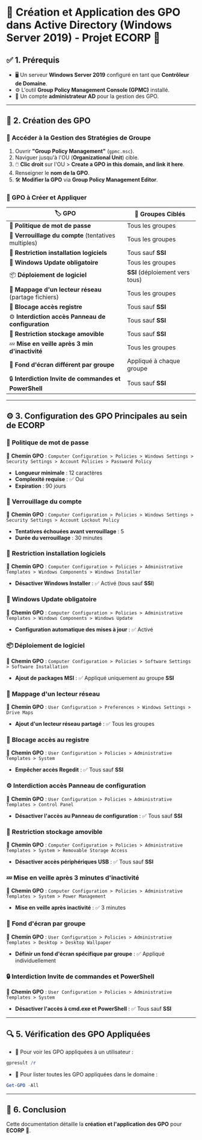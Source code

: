 # 🔐 Création et Application des GPO dans Active Directory (Windows Server 2019) - Projet **ECORP** 🚀

## ✅ 1. Prérequis
- 🖥️ Un serveur **Windows Server 2019** configuré en tant que **Contrôleur de Domaine**.
- ⚙️ L'outil **Group Policy Management Console (GPMC)** installé.
- 🔑 Un compte **administrateur AD** pour la gestion des GPO.

---

## 📜 2. Création des GPO
### 🎯 Accéder à la Gestion des Stratégies de Groupe
1. Ouvrir **"Group Policy Management"** (`gpmc.msc`).
2. Naviguer jusqu'à l'OU (**Organizational Unit**) cible.
3. 🖱️ **Clic droit** sur l'OU > **Create a GPO in this domain, and link it here**.
4. Renseigner le **nom de la GPO**.
5. 🛠️ **Modifier la GPO** via **Group Policy Management Editor**.

### 📂 GPO à Créer et Appliquer
| 🏷️ GPO | 📌 Groupes Ciblés |
|-------------|----------------|
| 🔑 **Politique de mot de passe** | Tous les groupes |
| 🔐 **Verrouillage du compte** (tentatives multiples) | Tous les groupes |
| 🚫 **Restriction installation logiciels** | Tous sauf **SSI** |
| 🔄 **Windows Update obligatoire** | Tous les groupes |
| 📦 **Déploiement de logiciel** | **SSI** (déploiement vers tous) |
| 📁 **Mappage d'un lecteur réseau** (partage fichiers) | Tous les groupes |
| 🚫 **Blocage accès registre** | Tous sauf **SSI** |
| ⚙️ **Interdiction accès Panneau de configuration** | Tous sauf **SSI** |
| 🔌 **Restriction stockage amovible** | Tous sauf **SSI** |
| 💤 **Mise en veille après 3 min d'inactivité** | Tous les groupes |
| 🎨 **Fond d'écran différent par groupe** | Appliqué à chaque groupe |
| 🔒 **Interdiction Invite de commandes et PowerShell** | Tous sauf **SSI** |

---

## ⚙️ 3. Configuration des GPO Principales au sein de ECORP

### 🔑 **Politique de mot de passe**
📍 **Chemin GPO** : `Computer Configuration > Policies > Windows Settings > Security Settings > Account Policies > Password Policy`
- **Longueur minimale** : 12 caractères
- **Complexité requise** : ✅ Oui
- **Expiration** : 90 jours

### 🔐 **Verrouillage du compte**
📍 **Chemin GPO** : `Computer Configuration > Policies > Windows Settings > Security Settings > Account Lockout Policy`
- **Tentatives échouées avant verrouillage** : 5
- **Durée du verrouillage** : 30 minutes

### 🚫 **Restriction installation logiciels**
📍 **Chemin GPO** : `Computer Configuration > Policies > Administrative Templates > Windows Components > Windows Installer`
- **Désactiver Windows Installer** : ✅ Activé (tous sauf **SSI**)

### 🔄 **Windows Update obligatoire**
📍 **Chemin GPO** : `Computer Configuration > Policies > Administrative Templates > Windows Components > Windows Update`
- **Configuration automatique des mises à jour** : ✅ Activé

### 📦 **Déploiement de logiciel**
📍 **Chemin GPO** : `Computer Configuration > Policies > Software Settings > Software Installation`
- **Ajout de packages MSI** : ✅ Appliqué uniquement au groupe **SSI**

### 📁 **Mappage d'un lecteur réseau**
📍 **Chemin GPO** : `User Configuration > Preferences > Windows Settings > Drive Maps`
- **Ajout d'un lecteur réseau partagé** : ✅ Tous les groupes

### 🚫 **Blocage accès au registre**
📍 **Chemin GPO** : `User Configuration > Policies > Administrative Templates > System`
- **Empêcher accès Regedit** : ✅ Tous sauf **SSI**

### ⚙️ **Interdiction accès Panneau de configuration**
📍 **Chemin GPO** : `User Configuration > Policies > Administrative Templates > Control Panel`
- **Désactiver l'accès au Panneau de configuration** : ✅ Tous sauf **SSI**

### 🔌 **Restriction stockage amovible**
📍 **Chemin GPO** : `Computer Configuration > Policies > Administrative Templates > System > Removable Storage Access`
- **Désactiver accès périphériques USB** : ✅ Tous sauf **SSI**

### 💤 **Mise en veille après 3 minutes d'inactivité**
📍 **Chemin GPO** : `Computer Configuration > Policies > Administrative Templates > System > Power Management`
- **Mise en veille après inactivité** : ✅ 3 minutes

### 🎨 **Fond d'écran par groupe**
📍 **Chemin GPO** : `User Configuration > Policies > Administrative Templates > Desktop > Desktop Wallpaper`
- **Définir un fond d'écran spécifique par groupe** : ✅ Appliqué individuellement

### 🔒 **Interdiction Invite de commandes et PowerShell**
📍 **Chemin GPO** : `User Configuration > Policies > Administrative Templates > System`
- **Désactiver l'accès à cmd.exe et PowerShell** : ✅ Tous sauf **SSI**

---

## 🔍 5. Vérification des GPO Appliquées
- 📌 Pour voir les GPO appliquées à un utilisateur :

```powershell
gpresult /r
```

- 📌 Pour lister toutes les GPO appliquées dans le domaine :

```powershell
Get-GPO -All
```

---

## 🎯 6. Conclusion
Cette documentation détaille la **création et l'application des GPO** pour **ECORP** 🏢. 
